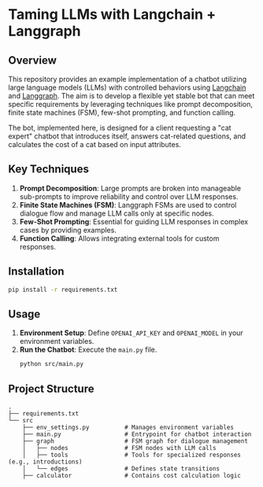# Taming LLMs with Langchain + Langgraph

## Overview

This repository provides an example implementation of a chatbot utilizing large language models (LLMs) with controlled behaviors using [Langchain](https://python.langchain.com/) and [Langgraph](https://langchain-ai.github.io/langgraph/). The aim is to develop a flexible yet stable bot that can meet specific requirements by leveraging techniques like prompt decomposition, finite state machines (FSM), few-shot prompting, and function calling.

The bot, implemented here, is designed for a client requesting a "cat expert" chatbot that introduces itself, answers cat-related questions, and calculates the cost of a cat based on input attributes.

## Key Techniques

1. **Prompt Decomposition**: Large prompts are broken into manageable sub-prompts to improve reliability and control over LLM responses.
2. **Finite State Machines (FSM)**: Langgraph FSMs are used to control dialogue flow and manage LLM calls only at specific nodes.
3. **Few-Shot Prompting**: Essential for guiding LLM responses in complex cases by providing examples.
4. **Function Calling**: Allows integrating external tools for custom responses.

## Installation

```bash
pip install -r requirements.txt
```

## Usage

1. **Environment Setup**: Define `OPENAI_API_KEY` and `OPENAI_MODEL` in your environment variables.
2. **Run the Chatbot**: Execute the `main.py` file.
    ```bash
    python src/main.py
    ```

## Project Structure

```plaintext
.
├── requirements.txt
└── src
    ├── env_settings.py          # Manages environment variables
    ├── main.py                  # Entrypoint for chatbot interaction
    ├── graph                    # FSM graph for dialogue management
    │   ├── nodes                # FSM nodes with LLM calls
    │   ├── tools                # Tools for specialized responses (e.g., introductions)
    │   └── edges                # Defines state transitions
    ├── calculator               # Contains cost calculation logic
```
